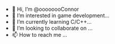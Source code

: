 - 👋 Hi, I’m @oooooooConnor
- 👀 I’m interested in game development...
- 🌱 I’m currently learning C/C++...
- 💞️ I’m looking to collaborate on ...
- 📫 How to reach me ...

<!---
oooooooConnor/oooooooConnor is a ✨ special ✨ repository because its `README.md` (this file) appears on your GitHub profile.
You can click the Preview link to take a look at your changes.
--->
